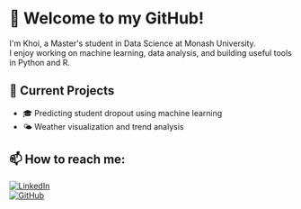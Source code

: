 # 👋 Welcome to my GitHub!

I'm Khoi, a Master's student in Data Science at Monash University.  
I enjoy working on machine learning, data analysis, and building useful tools in Python and R.

## 🔭 Current Projects
- 🎓 Predicting student dropout using machine learning  
- 🌤️ Weather visualization and trend analysis

## 📫 How to reach me:
[![LinkedIn](https://img.shields.io/badge/LinkedIn-blue?logo=linkedin&style=flat)](https://www.linkedin.com/in/khoi264)  
[![GitHub](https://img.shields.io/badge/GitHub-181717?logo=github&logoColor=white)](https://github.com/khoidt2604)


